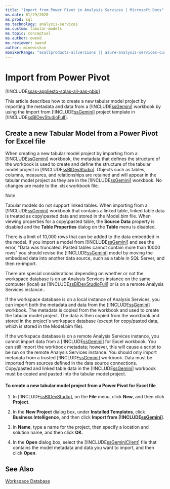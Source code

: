 ```yaml
---
title: "Import from Power Pivot in Analysis Services | Microsoft Docs"
ms.date: 01/29/2020
ms.prod: sql
ms.technology: analysis-services
ms.custom: tabular-models
ms.topic: conceptual
ms.author: owend
ms.reviewer: owend
author: minewiskan
monikerRange: "asallproducts-allversions || azure-analysis-services-current || power-bi-premium-current || >= sql-analysis-services-2016"
---
```

# Import from Power Pivot

[!INCLUDE[ssas-appliesto-sqlas-all-aas-pbip](../../includes/ssas-appliesto-sqlas-all-aas-pbip.md)]

  This article describes how to create a new tabular model project by importing the metadata and data from a [!INCLUDE[ssGemini](../../includes/ssgemini-md.md)] workbook by using the Import from [!INCLUDE[ssGemini](../../includes/ssgemini-md.md)] project template in [!INCLUDE[ssBIDevStudioFull](../../includes/ssbidevstudiofull-md.md)].  
  
## Create a new Tabular Model from a Power Pivot for Excel file  
 When creating a new tabular model project by importing from a [!INCLUDE[ssGemini](../../includes/ssgemini-md.md)] workbook, the metadata that defines the structure of the workbook is used to create and define the structure of the tabular model project in [!INCLUDE[ssBIDevStudio](../../includes/ssbidevstudio-md.md)]. Objects such as tables, columns, measures, and relationships are retained and will appear in the tabular model project as they are in the [!INCLUDE[ssGemini](../../includes/ssgemini-md.md)] workbook. No changes are made to the .xlsx workbook file.  
  
> [!NOTE]  
>  Tabular models do not support linked tables. When importing from a [!INCLUDE[ssGemini](../../includes/ssgemini-md.md)] workbook that contains a linked table, linked table data is treated as copy\pasted data and stored in the Model.bim file. When viewing properties for a copy\pasted table, the **Source Data** property is disabled and the **Table Properties** dialog on the **Table** menu is disabled.  
>   
>  There is a limit of 10,000 rows that can be added to the data embedded in the model. If you import a model from [!INCLUDE[ssGemini](../../includes/ssgemini-md.md)] and see the error, "Data was truncated. Pasted tables cannot contain more than 10000 rows" you should revise the [!INCLUDE[ssGemini](../../includes/ssgemini-md.md)] model by moving the embedded data into another data source, such as a table in SQL Server, and then re-import.  
  
 There are special considerations depending on whether or not the workspace database is on an Analysis Services instance on the same computer (local) as [!INCLUDE[ssBIDevStudioFull](../../includes/ssbidevstudiofull-md.md)] or is on a remote Analysis Services instance..  
  
 If the workspace database is on a local instance of Analysis Services, you can import both the metadata and data from the [!INCLUDE[ssGemini](../../includes/ssgemini-md.md)] workbook. The metadata is copied from the workbook and used to create the tabular model project. The data is then copied from the workbook and stored in the project's workspace database (except for copy/pasted data, which is stored in the Model.bim file).  
  
 If the workspace database is on a remote Analysis Services instance, you cannot import data from a [!INCLUDE[ssGemini](../../includes/ssgemini-md.md)] for Excel workbook. You can still import the workbook metadata; however, this will cause a script to be run on the remote Analysis Services instance. You should only import metadata from a trusted [!INCLUDE[ssGemini](../../includes/ssgemini-md.md)] workbook. Data must be imported from sources defined in the data source connections. Copy/pasted and linked table data in the [!INCLUDE[ssGemini](../../includes/ssgemini-md.md)] workbook must be copied and pasted into the tabular model project.  
  
#### To create a new tabular model project from a Power Pivot for Excel file  
  
1.  In [!INCLUDE[ssBIDevStudio](../../includes/ssbidevstudio-md.md)], on the **File** menu, click **New**, and then click **Project**.  
  
2.  In the **New Project** dialog box, under **Installed Templates**, click **Business Intelligence**, and then click **Import from [!INCLUDE[ssGemini](../../includes/ssgemini-md.md)]**.  
  
3.  In  **Name**, type a name for the project, then specify a location and solution name, and then click **OK**.  
  
4.  In the **Open** dialog box, select the [!INCLUDE[ssGeminiClient](../../includes/ssgeminiclient-md.md)] file that contains the model metadata and data you want to import, and then click **Open**.  
  
## See Also  
 [Workspace Database](../../analysis-services/tabular-models/workspace-database-ssas-tabular.md)   
  
  
